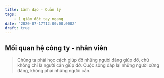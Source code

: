 ```yaml
---
title: Lãnh đạo - Quản lý
tags:
    - 1 giám đốc tay ngang
date: "2020-07-17T12:00:00.000Z"
draft: true
---
```


## Mối quan hệ công ty - nhân viên 

> Chúng ta phải học cách giúp đỡ những người đáng giúp đỡ, chứ không chỉ là người cần giúp đỡ. Cuộc sống đáp lại những người xứng đáng, không phải những người cần. 

## 
